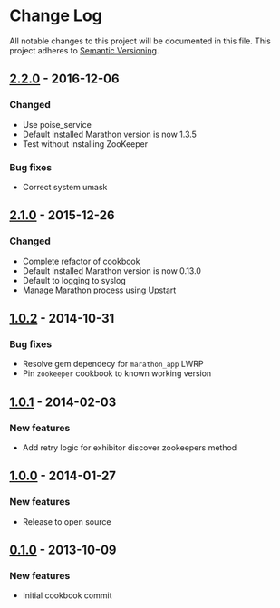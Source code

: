 # Change Log
All notable changes to this project will be documented in this file.
This project adheres to [Semantic Versioning](http://semver.org/).

## [2.2.0] - 2016-12-06

### Changed
- Use poise_service
- Default installed Marathon version is now 1.3.5
- Test without installing ZooKeeper

### Bug fixes
- Correct system umask

## [2.1.0] - 2015-12-26

### Changed
- Complete refactor of cookbook
- Default installed Marathon version is now 0.13.0
- Default to logging to syslog
- Manage Marathon process using Upstart

## [1.0.2] - 2014-10-31

### Bug fixes

- Resolve gem dependecy for `marathon_app` LWRP
- Pin `zookeeper` cookbook to known working version

## [1.0.1] - 2014-02-03

### New features

- Add retry logic for exhibitor discover zookeepers method

## [1.0.0] - 2014-01-27

### New features

- Release to open source

## [0.1.0] - 2013-10-09

### New features

- Initial cookbook commit

[2.2.0]: https://github.com/mdsol/marathon_cookbook/compare/2.1.0...2.2.0
[2.1.0]: https://github.com/mdsol/marathon_cookbook/compare/1.0.2...2.1.0
[1.0.2]: https://github.com/mdsol/marathon_cookbook/compare/1.0.1...1.0.2
[1.0.1]: https://github.com/mdsol/marathon_cookbook/compare/1.0.0...1.0.1
[1.0.0]: https://github.com/mdsol/marathon_cookbook/compare/0.1.0...1.0.0
[0.1.0]: https://github.com/mdsol/marathon_cookbook/compare/0.1.0...0.1.0
